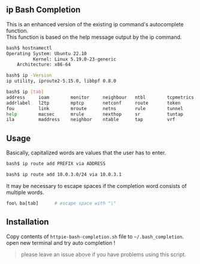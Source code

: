 ## ip Bash Completion

This is an enhanced version of the existing ip command's autocomplete function.  
This function is based on the help message output by the ip command.

```sh
bash$ hostnamectl
Operating System: Ubuntu 22.10                    
          Kernel: Linux 5.19.0-23-generic
    Architecture: x86-64

bash$ ip -Version
ip utility, iproute2-5.15.0, libbpf 0.8.0

bash$ ip [tab]
address     ioam        monitor     neighbour   ntbl        tcpmetrics  xfrm
addrlabel   l2tp        mptcp       netconf     route       token       
fou         link        mroute      netns       rule        tunnel      
help        macsec      mrule       nexthop     sr          tuntap      
ila         maddress    neighbor    ntable      tap         vrf
```


## Usage

Basically, capitalized words are values that the user has to enter.

```sh
bash$ ip route add PREFIX via ADDRESS

bash$ ip route add 10.0.3.0/24 via 10.0.3.1
```

It may be necessary to escape spaces if the completion word consists of multiple words.

```sh
foo\ ba[tab]      # escape space with "\"
```

## Installation

Copy contents of `httpie-bash-completion.sh` file to `~/.bash_completion`.  
open new terminal and try auto completion !


> please leave an issue above if you have problems using this script.


